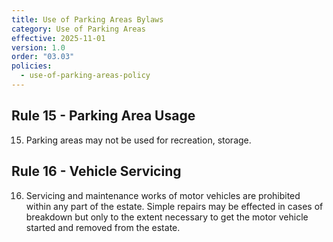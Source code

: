 ```yaml
---
title: Use of Parking Areas Bylaws
category: Use of Parking Areas
effective: 2025-11-01
version: 1.0
order: "03.03"
policies:
  - use-of-parking-areas-policy
---
```


## Rule 15 - Parking Area Usage

15) Parking areas may not be used for recreation, storage.

## Rule 16 - Vehicle Servicing

16) Servicing and maintenance works of motor vehicles are prohibited within any part of the estate. Simple repairs may be effected in cases of breakdown but only to the extent necessary to get the motor vehicle started and removed from the estate.
